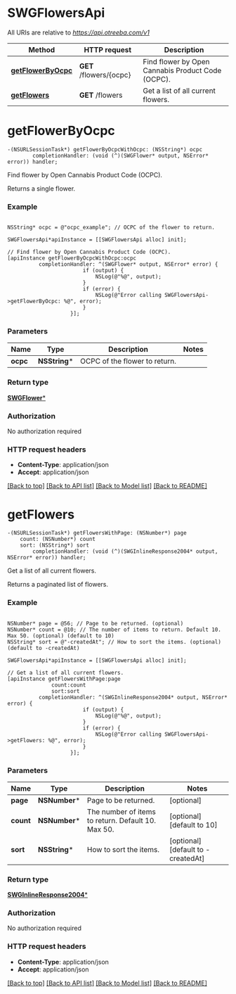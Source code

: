 # SWGFlowersApi

All URIs are relative to *https://api.otreeba.com/v1*

Method | HTTP request | Description
------------- | ------------- | -------------
[**getFlowerByOcpc**](SWGFlowersApi.md#getflowerbyocpc) | **GET** /flowers/{ocpc} | Find flower by Open Cannabis Product Code (OCPC).
[**getFlowers**](SWGFlowersApi.md#getflowers) | **GET** /flowers | Get a list of all current flowers.


# **getFlowerByOcpc**
```objc
-(NSURLSessionTask*) getFlowerByOcpcWithOcpc: (NSString*) ocpc
        completionHandler: (void (^)(SWGFlower* output, NSError* error)) handler;
```

Find flower by Open Cannabis Product Code (OCPC).

Returns a single flower.

### Example 
```objc

NSString* ocpc = @"ocpc_example"; // OCPC of the flower to return.

SWGFlowersApi*apiInstance = [[SWGFlowersApi alloc] init];

// Find flower by Open Cannabis Product Code (OCPC).
[apiInstance getFlowerByOcpcWithOcpc:ocpc
          completionHandler: ^(SWGFlower* output, NSError* error) {
                        if (output) {
                            NSLog(@"%@", output);
                        }
                        if (error) {
                            NSLog(@"Error calling SWGFlowersApi->getFlowerByOcpc: %@", error);
                        }
                    }];
```

### Parameters

Name | Type | Description  | Notes
------------- | ------------- | ------------- | -------------
 **ocpc** | **NSString***| OCPC of the flower to return. | 

### Return type

[**SWGFlower***](SWGFlower.md)

### Authorization

No authorization required

### HTTP request headers

 - **Content-Type**: application/json
 - **Accept**: application/json

[[Back to top]](#) [[Back to API list]](../README.md#documentation-for-api-endpoints) [[Back to Model list]](../README.md#documentation-for-models) [[Back to README]](../README.md)

# **getFlowers**
```objc
-(NSURLSessionTask*) getFlowersWithPage: (NSNumber*) page
    count: (NSNumber*) count
    sort: (NSString*) sort
        completionHandler: (void (^)(SWGInlineResponse2004* output, NSError* error)) handler;
```

Get a list of all current flowers.

Returns a paginated list of flowers.

### Example 
```objc

NSNumber* page = @56; // Page to be returned. (optional)
NSNumber* count = @10; // The number of items to return. Default 10. Max 50. (optional) (default to 10)
NSString* sort = @"-createdAt"; // How to sort the items. (optional) (default to -createdAt)

SWGFlowersApi*apiInstance = [[SWGFlowersApi alloc] init];

// Get a list of all current flowers.
[apiInstance getFlowersWithPage:page
              count:count
              sort:sort
          completionHandler: ^(SWGInlineResponse2004* output, NSError* error) {
                        if (output) {
                            NSLog(@"%@", output);
                        }
                        if (error) {
                            NSLog(@"Error calling SWGFlowersApi->getFlowers: %@", error);
                        }
                    }];
```

### Parameters

Name | Type | Description  | Notes
------------- | ------------- | ------------- | -------------
 **page** | **NSNumber***| Page to be returned. | [optional] 
 **count** | **NSNumber***| The number of items to return. Default 10. Max 50. | [optional] [default to 10]
 **sort** | **NSString***| How to sort the items. | [optional] [default to -createdAt]

### Return type

[**SWGInlineResponse2004***](SWGInlineResponse2004.md)

### Authorization

No authorization required

### HTTP request headers

 - **Content-Type**: application/json
 - **Accept**: application/json

[[Back to top]](#) [[Back to API list]](../README.md#documentation-for-api-endpoints) [[Back to Model list]](../README.md#documentation-for-models) [[Back to README]](../README.md)

